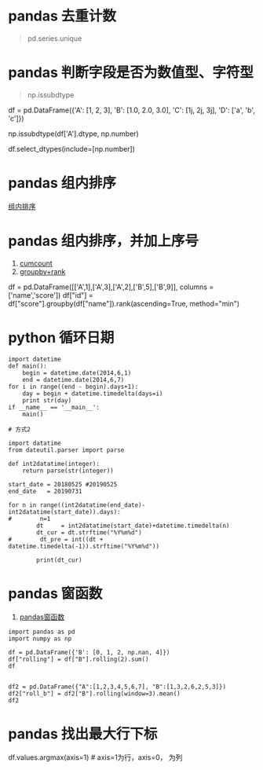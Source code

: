 # pandas 去重计数
> pd.series.unique

# pandas 判断字段是否为数值型、字符型
> np.issubdtype

df = pd.DataFrame({'A': [1, 2, 3], 'B': [1.0, 2.0, 3.0], 
                   'C': [1j, 2j, 3j], 'D': ['a', 'b', 'c']})

np.issubdtype(df['A'].dtype, np.number)

df.select_dtypes(include=[np.number])



# pandas 组内排序

[组内排序](https://zhuanlan.zhihu.com/p/30277559)

# pandas 组内排序，并加上序号
1. [cumcount](http://www.imooc.com/wenda/detail/566046)
2. [groupby+rank](https://blog.csdn.net/u010652755/article/details/90760692)

df = pd.DataFrame([['A',1],['A',3],['A',2],['B',5],['B',9]], columns = ['name','score'])
df["id"] = df["score"].groupby(df["name"]).rank(ascending=True, method="min")



# python 循环日期

```
import datetime
def main():
    begin = datetime.date(2014,6,1)
    end = datetime.date(2014,6,7)
for i in range((end - begin).days+1):
    day = begin + datetime.timedelta(days=i)
    print str(day)
if __name__ == '__main__':
    main()

```

```
# 方式2

import datatime
from dateutil.parser import parse

def int2datatime(integer):
    return parse(str(integer))

start_date = 20180525 #20190525
end_date   = 20190731

for n in range((int2datatime(end_date)-int2datatime(start_date)).days):
#        n=1
        dt     = int2datatime(start_date)+datetime.timedelta(n)
        dt_cur = dt.strftime("%Y%m%d")
#        dt_pre = int((dt + datetime.timedelta(-1)).strftime("%Y%m%d"))
        
        print(dt_cur)
```

# pandas 窗函数
1. [pandas窗函数](https://www.cnblogs.com/jingsupo/p/python-pandas-rolling.html)
```
import pandas as pd
import numpy as np

df = pd.DataFrame({'B': [0, 1, 2, np.nan, 4]})
df["rolling"] = df["B"].rolling(2).sum()
df


df2 = pd.DataFrame({"A":[1,2,3,4,5,6,7], "B":[1,3,2,6,2,5,3]})
df2["roll_b"] = df2["B"].rolling(window=3).mean()
df2

```

# pandas 找出最大行下标
df.values.argmax(axis=1) # axis=1为行，axis=0， 为列